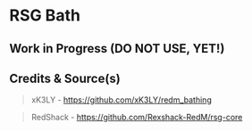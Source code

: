 # RSG Bath

## Work in Progress (DO NOT USE, YET!)

## Credits & Source(s)
> xK3LY - https://github.com/xK3LY/redm_bathing

> RedShack - https://github.com/Rexshack-RedM/rsg-core
